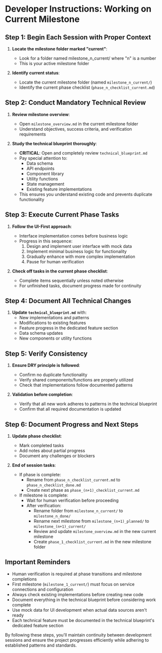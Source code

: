 # Developer Instructions: Working on Current Milestone

## Step 1: Begin Each Session with Proper Context
1. **Locate the milestone folder marked "current"**:
    - Look for a folder named milestone_n_current/ where "n" is a number
    - This is your active milestone folder

2. **Identify current status**:
   - Locate the current milestone folder (named `milestone_n_current/`)
   - Identify the current phase checklist (`phase_n_checklist_current.md`)

## Step 2: Conduct Mandatory Technical Review
1. **Review milestone overview**:
   - Open `milestone_overview.md` in the current milestone folder
   - Understand objectives, success criteria, and verification requirements

2. **Study the technical blueprint thoroughly**:
   - **CRITICAL**: Open and completely review `technical_blueprint.md`
   - Pay special attention to:
     - Data schema
     - API endpoints
     - Component library
     - Utility functions
     - State management
     - Existing feature implementations
   - This ensures you understand existing code and prevents duplicate functionality

## Step 3: Execute Current Phase Tasks
1. **Follow the UI-First approach**:
   - Interface implementation comes before business logic
   - Progress in this sequence:
     1. Design and implement user interface with mock data
     2. Implement minimal business logic for functionality
     3. Gradually enhance with more complex implementation
     4. Pause for human verification

2. **Check off tasks in the current phase checklist**:
   - Complete items sequentially unless noted otherwise
   - For unfinished tasks, document progress made for continuity

## Step 4: Document All Technical Changes
1. **Update `technical_blueprint.md`** with:
   - New implementations and patterns
   - Modifications to existing features
   - Feature progress in the dedicated feature section
   - Data schema updates
   - New components or utility functions

## Step 5: Verify Consistency
1. **Ensure DRY principle is followed**:
   - Confirm no duplicate functionality
   - Verify shared components/functions are properly utilized
   - Check that implementations follow documented patterns

2. **Validation before completion**:
   - Verify that all new work adheres to patterns in the technical blueprint
   - Confirm that all required documentation is updated

## Step 6: Document Progress and Next Steps
1. **Update phase checklist**:
   - Mark completed tasks
   - Add notes about partial progress
   - Document any challenges or blockers

2. **End of session tasks**:
   - If phase is complete:
     - Rename from `phase_n_checklist_current.md` to `phase_n_checklist_done.md`
     - Create next phase as `phase_(n+1)_checklist_current.md`
   - If milestone is complete:
     - Wait for human verification before proceeding
     - After verification:
       - Rename folder from `milestone_n_current/` to `milestone_n_done/`
       - Rename next milestone from `milestone_(n+1)_planned/` to `milestone_(n+1)_current/`
       - Review and update `milestone_overview.md` in the new current milestone
       - Create `phase_1_checklist_current.md` in the new milestone folder

## Important Reminders
- Human verification is required at phase transitions and milestone completions
- First milestone (`milestone_1_current/`) must focus on service connections and configuration
- Always check existing implementations before creating new code
- Document everything in the technical blueprint before considering work complete
- Use mock data for UI development when actual data sources aren't ready
- Each technical feature must be documented in the technical blueprint's dedicated feature section

By following these steps, you'll maintain continuity between development sessions and ensure the project progresses efficiently while adhering to established patterns and standards.